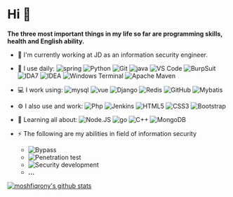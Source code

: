 # Hi  👋

**The three most important things in my life so far are programming skills, health and English ability.**

- 🏢 I'm currently working at JD as an information security engineer. 
- 🚀 I use daily:
  ![spring](https://img.shields.io/badge/-Spring5-6DB33F?style=plastic&logo=spring)
  ![Python](https://img.shields.io/badge/-Python-8fcfd1?style=plastic&logo=Python)
  ![Git](https://img.shields.io/badge/-Git-F05032?style=plastic&logo=git)
  ![java](https://img.shields.io/badge/-java-red?style=plastic&logo=java)
  ![VS Code](https://img.shields.io/badge/-VS%20Code-007ACC?style=plastic&logo=visual-studio-code)
  ![BurpSuit](https://img.shields.io/badge/-BurpSuit-yellow?style=plastic&logo=BurpSuit)
  ![IDA7](https://img.shields.io/badge/-IDA7-black?style=plastic&logo=IDA)
  ![IDEA](https://img.shields.io/badge/-IDEA-000000?style=plastic&logo=intellijidea)
  ![Windows Terminal](https://img.shields.io/badge/-Windows%20Terminal-4D4D4D?style=plastic&logo=windowsterminal)
  ![Apache Maven](https://img.shields.io/badge/-Apache%20Maven-C71A36?style=plastic&logo=apachemaven)
  

- 💻 I work using:
  ![mysql](https://img.shields.io/badge/-mysql-4479A1?style=plastic&logo=mysql)
  ![vue](https://img.shields.io/badge/-vue-0081CB?style=plastic&logo=vuedotjs)
  ![Django](https://img.shields.io/badge/-Django-092E20?style=plastic&logo=Django)
  ![Redis](https://img.shields.io/badge/-Redis-336791?style=plastic&logo=Redis)
  ![GitHub](https://img.shields.io/badge/-GitHub-181717?style=plastic&logo=github)
  ![Mybatis](https://img.shields.io/badge/-Mybatis-FCA121?style=plastic&logo=Mybatis)
- ⚙️ I also use and work: 
  ![Php](https://img.shields.io/badge/-php-394989?style=plastic&logo=php)
  ![Jenkins](https://img.shields.io/badge/-Jenkins-black?style=plastic&logo=Jenkins)
  ![HTML5](https://img.shields.io/badge/-HTML5-E34F26?style=plastic&logo=html5&logoColor=white)
  ![CSS3](https://img.shields.io/badge/-CSS3-1572B6?style=plastic&logo=css3)
  ![Bootstrap](https://img.shields.io/badge/-Bootstrap-563D7C?style=plastic&logo=bootstrap)
- 🌱 Learning all about:
  ![Node.JS](https://img.shields.io/badge/-Node.JS-black?style=plastic&logo=Node.js) ![go](https://img.shields.io/badge/-go-c7b198?style=plastic&logo=go) ![C++](https://img.shields.io/badge/-C++-00599C?style=plastic&logo=c)
  ![MongoDB](https://img.shields.io/badge/-MongoDB-black?style=plastic&logo=mongodb)
- ⚡️ The following are my abilities in field of information security
    * ![Bypass](https://img.shields.io/badge/-Bypass-black?style=plastic)
    * ![Penetration test](https://img.shields.io/badge/-Penetration%20test-yellow?style=plastic)
    * ![Security development](https://img.shields.io/badge/-Security%20development-red?style=plastic)
    * **...**

[![moshfiqrony's github stats](https://github-readme-stats.vercel.app/api?username=retnullyu&theme=dark&show_icons=true)](https://github.com/moshfiqrony)

